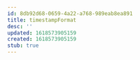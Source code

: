 ```yaml
---
id: 8db92d68-0659-4a22-a768-989eab8ea891
title: timestampFormat
desc: ''
updated: 1618573905159
created: 1618573905159
stub: true
---
```


